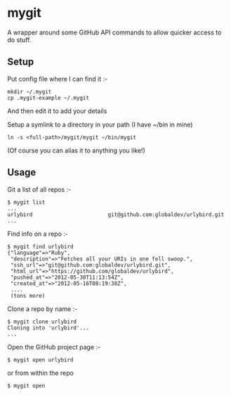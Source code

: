 mygit
=====

A wrapper around some GitHub API commands to allow quicker access to do stuff.


Setup
-----

Put config file where I can find it :-

    mkdir ~/.mygit
    cp .mygit-example ~/.mygit

And then edit it to add your details

Setup a symlink to a directory in your path (I have ~/bin in mine)

    ln -s <full-path>/mygit/mygit ~/bin/mygit

(Of course you can alias it to anything you like!)


Usage
-----

Git a list of all repos :-

    $ mygit list
    ...
    urlybird                        git@github.com:globaldev/urlybird.git
    ...


Find info on a repo :-

    $ mygit find urlybird
    {"language"=>"Ruby",
     "description"=>"Fetches all your URIs in one fell swoop.",
     "ssh_url"=>"git@github.com:globaldev/urlybird.git",
     "html_url"=>"https://github.com/globaldev/urlybird",
     "pushed_at"=>"2012-05-30T11:13:54Z",
     "created_at"=>"2012-05-16T08:19:38Z",
     ....
     (tons more)

Clone a repo by name :-

    $ mygit clone urlybird
    Cloning into 'urlybird'...
    ...

Open the GitHub project page :-

    $ mygit open urlybird

or from within the repo

    $ mygit open

